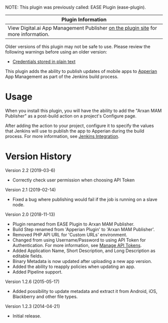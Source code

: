 NOTE: This plugin was previously called: EASE Plugin (ease-plugin).



| Plugin Information                                                                                                          |
|-----------------------------------------------------------------------------------------------------------------------------|
| View Digital.ai App Management Publisher [on the plugin site](https://plugins.jenkins.io/ease-plugin) for more information. |

Older versions of this plugin may not be safe to use. Please review the
following warnings before using an older version:

-   [Credentials stored in plain
    text](https://jenkins.io/security/advisory/2019-02-19/#SECURITY-1070)

This plugin adds the ability to publish updates of mobile apps to
[Apperian](https://www.arxan.com/apperian) App Management as part of the
Jenkins build process.

# Usage

When you install this plugin, you will have the ability to add the
"Arxan MAM Publisher" as a post-build action on a project's Configure
page.

After adding the action to your project, configure it to specify the
values that Jenkins will use to publish the app to Apperian during the
build process. For more information, see [Jenkins
Integration](https://help.apperian.com/x/DQBT).

# Version History

Version 2.2 (2019-03-6)

-   Correctly check user permission when choosing API Token

Version 2.1 (2019-02-14)

-   Fixed a bug where publishing would fail if the job is running on a
    slave node.

Version 2.0 (2018-11-13)

-   Plugin renamed from EASE Plugin to Arxan MAM Publisher.
-   Build Step renamed from 'Apperian Plugin' to 'Arxan MAM Publisher'.
-   Removed PHP API URL for 'Custom URLs' environment.
-   Changed from using Username/Password to using API Token for
    Authentication. For more information, see [Manage API
    Tokens](https://help.apperian.com/x/tYWI).
-   Added Application Name, Short Description, and Long Description as
    editable fields.
-   Binary Metadata is now updated after uploading a new app version.
-   Added the ability to reapply policies when updating an app.
-   Added Pipeline support.

Version 1.2.6 (2015-05-17)

-   Added possibility to update metadata and extract it from Android,
    iOS, Blackberry and other file types.

Version 1.2.3 (2014-04-21)

-   Initial release.
